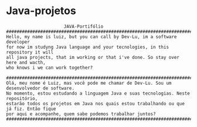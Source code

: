 # Java-projetos
                          JAVA-Portifólio
    ####################################################################################
    Hello, my name is luiz, but you can call by Dev-Lu, im a software developer 
    for now im studyng Java language and your tecnologies, in this repository it will 
    all java projects, that im working or that i've done. So stay over here and wacth,
    who knows i we can work together?

    ################################################################################
    Olá, meu nome é Luiz, mas você pode me chamar de Dev-Lu. Sou um desenvolvedor de software.
    No momento, estou estudando a linguagem Java e suas tecnologias. Neste repositório,
    estarão todos os projetos em Java nos quais estou trabalhando ou que já fiz. Então fique 
    por aqui e acompanhe, quem sabe podemos trabalhar juntos?        
    ################################################################################
